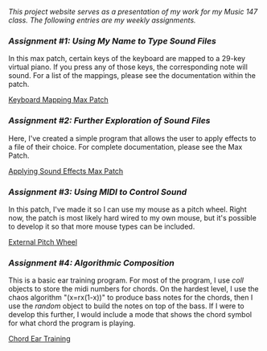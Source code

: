 *This project website serves as a presentation of my work for my Music 147 class.
The following entries are my weekly assignments.*

### *Assignment #1: Using My Name to Type Sound Files*
In this max patch, certain keys of the keyboard are mapped to a 29-key virtual piano.
If you press any of those keys, the corresponding note will sound. For a list of the
mappings, please see the documentation within the patch.

[Keyboard Mapping Max Patch](https://drive.google.com/file/d/1q_1lXc3VSCH0plDOBqq51CG0JHGjLNpI/view?usp=sharing)

### *Assignment #2: Further Exploration of Sound Files*
Here, I've created a simple program that allows the user to apply effects to a file
of their choice. For complete documentation, please see the Max Patch.

[Applying Sound Effects Max Patch](https://drive.google.com/file/d/1jUcd-a-b6NjdkqQLSMygsadQr7f-qVuj/view?usp=sharing)

### *Assignment #3: Using MIDI to Control Sound*
In this patch, I've made it so I can use my mouse as a pitch wheel. Right now, the patch is most likely hard wired to
my own mouse, but it's possible to develop it so that more mouse types can be included.

[External Pitch Wheel](https://drive.google.com/file/d/1IDdhjXZFMvxVWjG_CRkRjAKAjn7_hHfN/view?usp=sharing)

### *Assignment #4: Algorithmic Composition*
This is a basic ear training program. For most of the program, I use *coll* objects to store the midi numbers
for chords. On the hardest level, I use the chaos algorithm "(x=rx(1-x))" to produce bass notes for the chords, then I
use the *random* object to build the notes on top of the bass. If I were to develop this further, I would include a mode that
shows the chord symbol for what chord the program is playing.

[Chord Ear Training](https://drive.google.com/file/d/16TUzwDgOjtRWkc8ab43aCCahWckhtEE5/view?usp=sharing)
